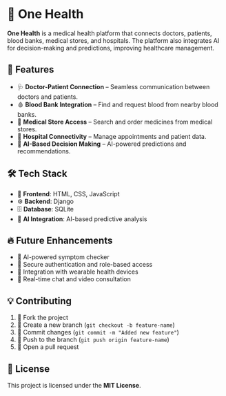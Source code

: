 # 🏥 One Health

**One Health** is a medical health platform that connects doctors, patients, blood banks, medical stores, and hospitals. The platform also integrates AI for decision-making and predictions, improving healthcare management.

## 🚀 Features

- 🩺 **Doctor-Patient Connection** – Seamless communication between doctors and patients.  
- 🩸 **Blood Bank Integration** – Find and request blood from nearby blood banks.  
- 💊 **Medical Store Access** – Search and order medicines from medical stores.  
- 🏨 **Hospital Connectivity** – Manage appointments and patient data.  
- 🤖 **AI-Based Decision Making** – AI-powered predictions and recommendations.  

## 🛠 Tech Stack

- 🎨 **Frontend**: HTML, CSS, JavaScript  
- ⚙️ **Backend**: Django 
- 🗄 **Database**: SQLite
- 🤖 **AI Integration**: AI-based predictive analysis  

## 🔥 Future Enhancements

- 🏥 AI-powered symptom checker  
- 🔐 Secure authentication and role-based access  
- 📱 Integration with wearable health devices  
- 💬 Real-time chat and video consultation  

## 💡 Contributing

1. 🍴 Fork the project  
2. 🌿 Create a new branch (`git checkout -b feature-name`)  
3. 💾 Commit changes (`git commit -m "Added new feature"`)  
4. 🚀 Push to the branch (`git push origin feature-name`)  
5. 🔁 Open a pull request  

## 📄 License

This project is licensed under the **MIT License**.  
